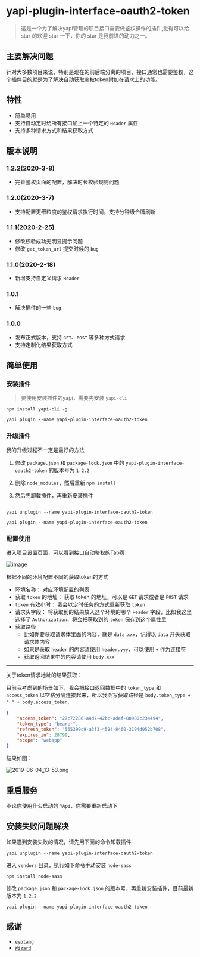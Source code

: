 # yapi-plugin-interface-oauth2-token

> 这是一个为了解决yapi管理的项目接口需要做鉴权操作的插件,觉得可以给 star 的欢迎 star 一下，你的 star 是我前进的动力之一。

## 主要解决问题

针对大多数项目来说，特别是现在的前后端分离的项目，接口通常也需要鉴权，这个插件目的就是为了解决自动获取鉴权token附加在请求上的功能。

## 特性

- 简单易用
- 支持自动定时给所有接口加上一个特定的 `Header` 属性
- 支持多种请求方式和结果获取方式

## 版本说明

### 1.2.2(2020-3-8)

- 完善鉴权页面的配置，解决时长校验规则问题

### 1.2.0(2020-3-7)

- 支持配置更细粒度的鉴权请求执行时间，支持分钟级令牌刷新

### 1.1.1(2020-2-25)

- 修改校验成功无明显提示问题
- 修改 `get_token_url` 提交时候的 `bug`

### 1.1.0(2020-2-18)

- 新增支持自定义请求 `Header`

### 1.0.1

- 解决插件的一些 `bug`

### 1.0.0

- 发布正式版本，支持 `GET`、`POST` 等多种方式请求
- 支持定制化结果获取方式

## 简单使用

### 安装插件

> 要使用安装插件的yapi，需要先安装 `yapi-cli`

```shell
npm install yapi-cli -g

yapi plugin --name yapi-plugin-interface-oauth2-token
```

### 升级插件

我的升级过程不一定是最好的方法

1. 修改 `package.json` 和 `package-lock.json` 中的 `yapi-plugin-interface-oauth2-token` 的版本号为 `1.2.2`

2. 删除 `node_modules`，然后重新 `npm install`

3. 然后先卸载插件，再重新安装插件

```shell

yapi unplugin --name yapi-plugin-interface-oauth2-token

yapi plugin --name yapi-plugin-interface-oauth2-token

```

### 配置使用

进入项目设置页面，可以看到接口自动鉴权的Tab页

![image](https://user-images.githubusercontent.com/20592210/70865694-45395a80-1f9b-11ea-8e84-ec1f6ed5bc81.png)

根据不同的环境配置不同的获取token的方式

- 环境名称： 对应环境配置的列表
- 获取 `token` 的地址： 获取 token 的地址，可以是 `GET` 请求或者是 `POST` 请求
- `token` 有效小时： 我会以定时任务的方式重新获取 `token`
- 请求头字段： 将获取到的结果放入这个环境的哪个 `Header` 字段，比如我这里选择了 `Authorization`，将会把获取到的 `token` 保存到这个属性里
- 获取路径
  - 比如你要获取请求体里面的内容，就是 `data.xxx`，记得以 `data` 开头获取请求体内容
  - 如果是获取 `header` 的内容请使用 `header.yyy`，可以使用 `+` 作为连接符
  - 获取返回结果中的内容请使用 `body.xxx`

---

关于token请求地址的结果获取：

目前我考虑到的场景如下，我会把接口返回数据中的 `token_type` 和 `access_token` 以空格分隔连接起来，所以我会写获取路径是 `body.token_type +  " " + body.access_token`,

```json
{
    "access_token": "27c72286-a4d7-42bc-adef-80980c234494",
    "token_type": "bearer",
    "refresh_token": "565399c9-a3f3-4594-8460-3194d952b708",
    "expires_in": 28799,
    "scope": "webapp"
}
```

结果如图：

![2019-06-04_13-53.png](https://i.loli.net/2019/06/04/5cf6077ea6db826842.png)

## 重启服务

不论你使用什么启动的 `YApi`，你需要重新启动下

## 安装失败问题解决

如果遇到安装失败的情况，请先用下面的命令卸载插件

```shell
yapi unplugin --name yapi-plugin-interface-oauth2-token
```

进入 `vendors` 目录，执行如下命令手动安装 `node-sass`

```shell
npm install node-sass
```

修改 `package.json` 和 `package-lock.json` 的版本号，再重新安装插件，目前最新版本为 `1.2.2`

```shell
yapi plugin --name yapi-plugin-interface-oauth2-token
```

## 感谢

- [`eyotang`](https://github.com/eyotang)
- [`Wizard`](https://github.com/lsw1991abc)
